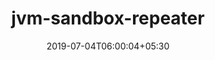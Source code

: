---
title: "jvm-sandbox-repeater"
date: 2019-07-04T06:00:04+05:30
type: "organisations"
org_name: "Alibaba"
repo_desc: " A Java server-side recording and playback solution based on JVM-Sandbox"
repo_link: https://github.com/alibaba/jvm-sandbox-repeater
---
